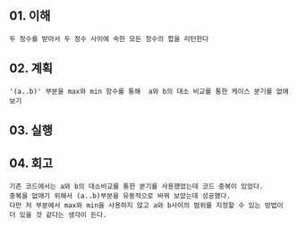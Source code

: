 ## 01. 이해
    두 정수를 받아서 두 정수 사이에 속한 모든 정수의 합을 리턴한다
       
## 02. 계획
    '(a..b)' 부분을 max와 min 함수를 통해  a와 b의 대소 비교를 통한 케이스 분기를 없애보기
    
## 03. 실행

## 04. 회고
    기존 코드에서는 a와 b의 대소비교를 통한 분기를 사용했었는데 코드 중복이 있었다.
    중복을 없애기 위해서 (a..b)부분을 유동적으로 바꿔 보았는데 성공했다.
    다만 저 부분에서 max와 min을 사용하지 않고 a와 b사이의 범위를 지정할 수 있는 방법이
    더 있을 것 같다는 생각이 든다.